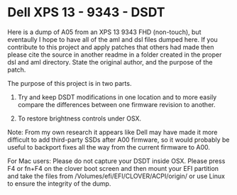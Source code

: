 # Dell XPS 13 - 9343 - DSDT

Here is a dump of A05 from an XPS 13 9343 FHD (non-touch), but eventaully I hope to have all of the aml and dsl files dumped here. If you contribute to this project and apply patches that others had made then please cite the source in another readme in a folder created in the proper dsl and aml directory. State the original author, and the purpose of the patch.

The purpose of this project is in two parts. 

1) Try and keep DSDT modifications in one location and to more easily compare the differences between one firmware revision to another.

2) To restore brightness controls under OSX. 

Note: From my own research it appears like Dell may have made it more difficult to add third-party SSDs after A00 firmware, so it would probably be useful to backport fixes all the way from the current firmware to A00.

For Mac users: Please do not capture your DSDT inside OSX. Please press F4 or fn+F4 on the clover boot screen and then mount your EFI partition and take the files from /Volumes/efi/EFI/CLOVER/ACPI/origin/ or use Linux to ensure the integrity of the dump.